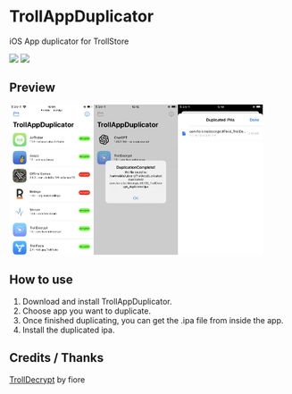 # TrollAppDuplicator
iOS App duplicator for TrollStore

[now-on-havoc]: https://havoc.app/package/appduplicator 

[<img width="150" src="https://docs.havoc.app/img/badges/get_square.svg" />][now-on-havoc] [<img width="80" src="https://img.shields.io/badge/downloads-5k+-blue" />][now-on-havoc]


## Preview

<img width="30%" src="./docs/preview1.PNG"><img width="30%" src="./docs/preview2.PNG"><img width="30%" src="./docs/preview3.PNG">

## How to use

1. Download and install TrollAppDuplicator.
2. Choose app you want to duplicate.
3. Once finished duplicating, you can get the .ipa file from inside the app.
4. Install the duplicated ipa.

## Credits / Thanks
[TrollDecrypt](https://github.com/donato-fiore/TrollDecrypt) by fiore

